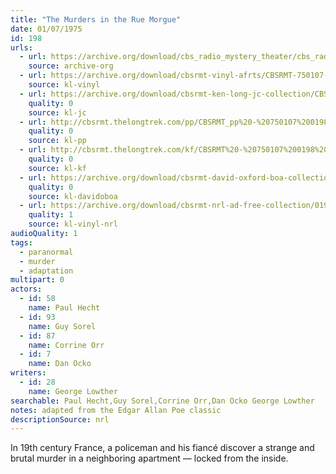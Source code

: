 ```yaml
---
title: "The Murders in the Rue Morgue"
date: 01/07/1975
id: 198
urls: 
  - url: https://archive.org/download/cbs_radio_mystery_theater/cbs_radio_mystery_theater-0151-0200.zip/cbs_radio_mystery_theater-0151-0200%2Fcbsrmt_0198_the_murders_in_the_rue_morgue.mp3
    source: archive-org
  - url: https://archive.org/download/cbsrmt-vinyl-afrts/CBSRMT-750107-0198-The-Murders-In-The-Rue-Morgue_afrts.mp3
    source: kl-vinyl
  - url: https://archive.org/download/cbsrmt-ken-long-jc-collection/CBSRMT - 750107 0198 Murders In The Rue Morgue vbr kb_jc.mp3
    quality: 0
    source: kl-jc
  - url: http://cbsrmt.thelongtrek.com/pp/CBSRMT_pp%20-%20750107%200198%20The%20Murders%20in%20the%20Rue%20Morgue.mp3
    quality: 0
    source: kl-pp
  - url: http://cbsrmt.thelongtrek.com/kf/CBSRMT%20-%20750107%200198%20The%20Murders%20In%20The%20Rue%20Morgue_kf.mp3
    quality: 0
    source: kl-kf
  - url: https://archive.org/download/cbsrmt-david-oxford-boa-collection/CBSRMT-750107-0198-The-Murders-in-the-Rue-Morgue-(64-44)_kf-{BoA}.mp3
    quality: 0
    source: kl-davidoboa
  - url: https://archive.org/download/cbsrmt-nrl-ad-free-collection/0198%20CBSRMT-750107-0198-The-Murders-In-The-Rue-Morgue_afrts%20(no%20ads).mp3
    quality: 1
    source: kl-vinyl-nrl
audioQuality: 1
tags: 
  - paranormal
  - murder
  - adaptation
multipart: 0
actors:  
  - id: 58
    name: Paul Hecht  
  - id: 93
    name: Guy Sorel  
  - id: 87
    name: Corrine Orr  
  - id: 7
    name: Dan Ocko
writers:  
  - id: 28
    name: George Lowther
searchable: Paul Hecht,Guy Sorel,Corrine Orr,Dan Ocko George Lowther
notes: adapted from the Edgar Allan Poe classic
descriptionSource: nrl
---
```

In 19th century France, a policeman and his fiancé discover a strange and brutal murder in a neighboring apartment — locked from the inside.